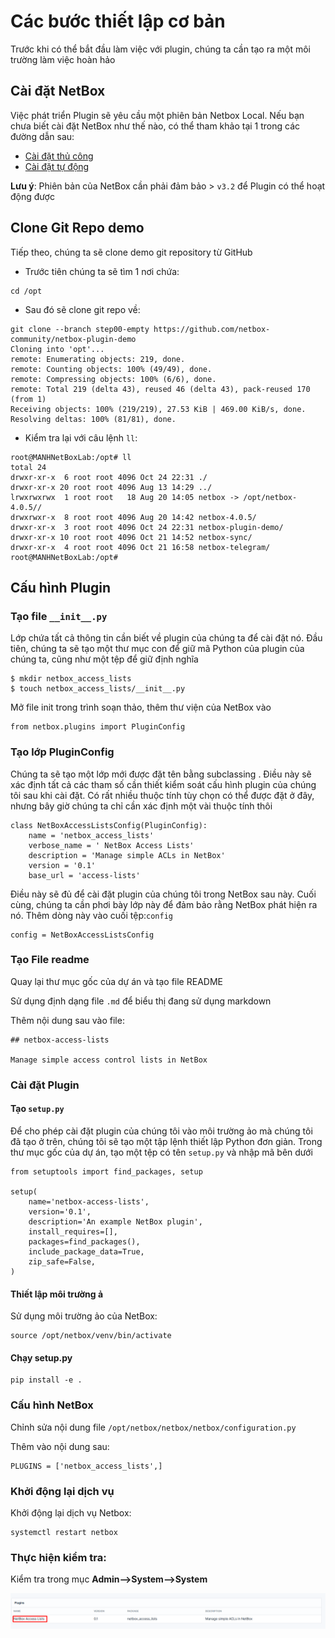 # Các bước thiết lập cơ bản
Trước khi có thể bắt đầu làm việc với plugin, chúng ta cần tạo ra một môi trường làm việc hoàn hảo
## Cài đặt NetBox
Việc phát triển Plugin sẽ yêu cầu một phiên bản Netbox Local. Nếu bạn chưa biết cài đặt NetBox như thế nào, có thể tham khảo tại 1 trong các đường dẫn sau:
- [Cài đặt thủ công](https://suncloud.vn/netbox-la-gi-huong-dan-cai-dat-netbox-tren-linux-chi-tiet-nhat)
- [Cài đặt tự động](https://github.com/Ducmanh28/Thuc-Tap/tree/main/Linux/03.%20Linuxvagiaothucmang/NetBox/Tools/Install)

**Lưu ý**: Phiên bản của NetBox cần phải đảm bảo > `v3.2` để Plugin có thể hoạt động được

## Clone Git Repo demo
Tiếp theo, chúng ta sẽ clone demo git repository từ GitHub
- Trước tiên chúng ta sẽ tìm 1 nơi chứa:
```
cd /opt
```
- Sau đó sẽ clone git repo về:
```
git clone --branch step00-empty https://github.com/netbox-community/netbox-plugin-demo
Cloning into 'opt'...
remote: Enumerating objects: 219, done.
remote: Counting objects: 100% (49/49), done.
remote: Compressing objects: 100% (6/6), done.
remote: Total 219 (delta 43), reused 46 (delta 43), pack-reused 170 (from 1)
Receiving objects: 100% (219/219), 27.53 KiB | 469.00 KiB/s, done.
Resolving deltas: 100% (81/81), done.
```
- Kiểm tra lại với câu lệnh `ll`:
```
root@MANHNetBoxLab:/opt# ll
total 24
drwxr-xr-x  6 root root 4096 Oct 24 22:31 ./
drwxr-xr-x 20 root root 4096 Aug 13 14:29 ../
lrwxrwxrwx  1 root root   18 Aug 20 14:05 netbox -> /opt/netbox-4.0.5//
drwxrwxr-x  8 root root 4096 Aug 20 14:42 netbox-4.0.5/
drwxr-xr-x  3 root root 4096 Oct 24 22:31 netbox-plugin-demo/
drwxr-xr-x 10 root root 4096 Oct 21 14:52 netbox-sync/
drwxr-xr-x  4 root root 4096 Oct 21 16:58 netbox-telegram/
root@MANHNetBoxLab:/opt#
```
## Cấu hình Plugin
### Tạo file `__init__.py`
Lớp chứa tất cả thông tin cần biết về plugin của chúng ta để cài đặt nó. Đầu tiên, chúng ta sẽ tạo một thư mục con để giữ mã Python của plugin của chúng ta, cũng như một tệp để giữ định nghĩa
```
$ mkdir netbox_access_lists
$ touch netbox_access_lists/__init__.py
```

Mở file init trong trình soạn thảo, thêm thư viện của NetBox vào
```
from netbox.plugins import PluginConfig
```
### Tạo lớp PluginConfig 
Chúng ta sẽ tạo một lớp mới được đặt tên bằng subclassing . Điều này sẽ xác định tất cả các tham số cần thiết kiểm soát cấu hình plugin của chúng tôi sau khi cài đặt. Có rất nhiều thuộc tính tùy chọn có thể được đặt ở đây, nhưng bây giờ chúng ta chỉ cần xác định một vài thuộc tính thôi
```
class NetBoxAccessListsConfig(PluginConfig):
    name = 'netbox_access_lists'
    verbose_name = ' NetBox Access Lists'
    description = 'Manage simple ACLs in NetBox'
    version = '0.1'
    base_url = 'access-lists'
```
Điều này sẽ đủ để cài đặt plugin của chúng tôi trong NetBox sau này. Cuối cùng, chúng ta cần phơi bày lớp này để đảm bảo rằng NetBox phát hiện ra nó. Thêm dòng này vào cuối tệp:`config`
```
config = NetBoxAccessListsConfig
```
### Tạo File readme
Quay lại thư mục gốc của dự án và tạo file README

Sử dụng định dạng file `.md` để biểu thị đang sử dụng markdown

Thêm nội dung sau vào file:
```
## netbox-access-lists

Manage simple access control lists in NetBox
```
### Cài đặt Plugin
#### Tạo `setup.py`
Để cho phép cài đặt plugin của chúng tôi vào môi trường ảo mà chúng tôi đã tạo ở trên, chúng tôi sẽ tạo một tập lệnh thiết lập Python đơn giản. Trong thư mục gốc của dự án, tạo một tệp có tên `setup.py` và nhập mã bên dưới 
```
from setuptools import find_packages, setup

setup(
    name='netbox-access-lists',
    version='0.1',
    description='An example NetBox plugin',
    install_requires=[],
    packages=find_packages(),
    include_package_data=True,
    zip_safe=False,
)
```
#### Thiết lập môi trường ả
Sử dụng môi trường ảo của NetBox:
```
source /opt/netbox/venv/bin/activate
```
#### Chạy setup.py
```
pip install -e .
```
### Cấu hình NetBox
Chỉnh sửa nội dung file `/opt/netbox/netbox/netbox/configuration.py`

Thêm vào nội dung sau:
```
PLUGINS = ['netbox_access_lists',]
```
### Khởi động lại dịch vụ
Khởi động lại dịch vụ Netbox:
```
systemctl restart netbox
```
### Thực hiện kiểm tra:
Kiểm tra trong mục **Admin-->System-->System**

![](/Anh/Screenshot_970.png)